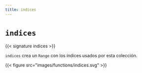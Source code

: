 ```yaml
---
title: indices
---
```


# `indices`

{{< signature indices >}}

`indices` crea un `Range` con los índices usados por esta colección.

{{< figure src="images/functions/indices.svg" >}}

